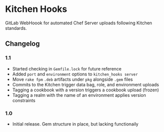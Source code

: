 # Kitchen Hooks

GitLab WebHoook for automated Chef Server uploads following Kitchen standards.

## Changelog

### 1.1

* Started checking in `Gemfile.lock` for future reference
* Added `port` and `environment` options to `kitchen_hooks server`
* Move `rake fpm` `.deb` artifacts under `pkg` alongside `.gem` files
* Commits to the Kitchen trigger data bag, role, and environment uploads
* Tagging a cookbook with a version triggers a cookbook upload (frozen)
* Tagging a realm with the name of an environment applies version constraints

### 1.0

* Initial release. Gem structure in place, but lacking functionaily